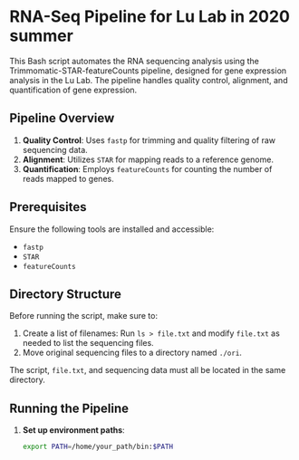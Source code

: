 # RNA-Seq Pipeline for Lu Lab in 2020 summer

This Bash script automates the RNA sequencing analysis using the Trimmomatic-STAR-featureCounts pipeline, designed for gene expression analysis in the Lu Lab. The pipeline handles quality control, alignment, and quantification of gene expression.

## Pipeline Overview

1. **Quality Control**: Uses `fastp` for trimming and quality filtering of raw sequencing data.
2. **Alignment**: Utilizes `STAR` for mapping reads to a reference genome.
3. **Quantification**: Employs `featureCounts` for counting the number of reads mapped to genes.

## Prerequisites

Ensure the following tools are installed and accessible:
- `fastp`
- `STAR`
- `featureCounts`

## Directory Structure

Before running the script, make sure to:
1. Create a list of filenames: Run `ls > file.txt` and modify `file.txt` as needed to list the sequencing files.
2. Move original sequencing files to a directory named `./ori`.

The script, `file.txt`, and sequencing data must all be located in the same directory.

## Running the Pipeline

1. **Set up environment paths**:
   ```bash
   export PATH=/home/your_path/bin:$PATH
